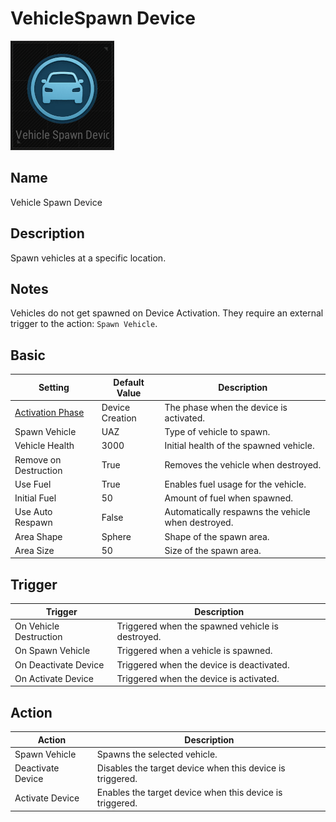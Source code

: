# VehicleSpawn Device

![VehicleSpawn Icon](../images/DeviceIcons/Device_VehicleSpawn.png)

## Name

Vehicle Spawn Device

## Description

Spawn vehicles at a specific location.

## Notes

Vehicles do not get spawned on Device Activation. They require an external trigger to the action: `Spawn Vehicle`.

## Basic

| Setting                                                      | Default Value     | Description                                                                 |
|--------------------------------------------------------------|-------------------|-----------------------------------------------------------------------------|
| [Activation Phase](../General/Common_Device_Settings.md#activation-phase) | Device Creation    | The phase when the device is activated.                                      |
| Spawn Vehicle                                                | UAZ               | Type of vehicle to spawn.                                                    |
| Vehicle Health                                               | 3000              | Initial health of the spawned vehicle.                                       |
| Remove on Destruction                                        | True              | Removes the vehicle when destroyed.                                          |
| Use Fuel                                                     | True              | Enables fuel usage for the vehicle.                                          |
| Initial Fuel                                                 | 50                | Amount of fuel when spawned.                                                 |
| Use Auto Respawn                                             | False             | Automatically respawns the vehicle when destroyed.                           |
| Area Shape                                                   | Sphere            | Shape of the spawn area.                                                     |
| Area Size                                                    | 50                | Size of the spawn area.                                                      |

## Trigger

| Trigger                | Description                                                        |
|------------------------|--------------------------------------------------------------------|
| On Vehicle Destruction | Triggered when the spawned vehicle is destroyed.                   |
| On Spawn Vehicle       | Triggered when a vehicle is spawned.                               |
| On Deactivate Device   | Triggered when the device is deactivated.                          |
| On Activate Device     | Triggered when the device is activated.                            |

## Action

| Action                | Description                                                        |
|-----------------------|--------------------------------------------------------------------|
| Spawn Vehicle         | Spawns the selected vehicle.                                        |
| Deactivate Device     | Disables the target device when this device is triggered.           |
| Activate Device       | Enables the target device when this device is triggered.            |
